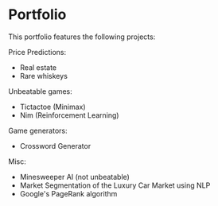 # Portfolio

This portfolio features the following projects:

Price Predictions:
- Real estate
- Rare whiskeys

Unbeatable games:
- Tictactoe (Minimax)
- Nim (Reinforcement Learning)

Game generators:
- Crossword Generator

Misc:
- Minesweeper AI (not unbeatable)
- Market Segmentation of the Luxury Car Market using NLP
- Google's PageRank algorithm
